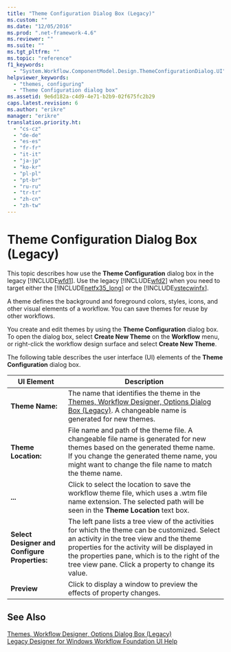 ```yaml
---
title: "Theme Configuration Dialog Box (Legacy)"
ms.custom: ""
ms.date: "12/05/2016"
ms.prod: ".net-framework-4.6"
ms.reviewer: ""
ms.suite: ""
ms.tgt_pltfrm: ""
ms.topic: "reference"
f1_keywords: 
  - "System.Workflow.ComponentModel.Design.ThemeConfigurationDialog.UI"
helpviewer_keywords: 
  - "themes, configuring"
  - "Theme Configuration dialog box"
ms.assetid: 9e6d182a-c4d9-4e71-b2b9-02f675fc2b29
caps.latest.revision: 6
ms.author: "erikre"
manager: "erikre"
translation.priority.ht: 
  - "cs-cz"
  - "de-de"
  - "es-es"
  - "fr-fr"
  - "it-it"
  - "ja-jp"
  - "ko-kr"
  - "pl-pl"
  - "pt-br"
  - "ru-ru"
  - "tr-tr"
  - "zh-cn"
  - "zh-tw"
---
```

# Theme Configuration Dialog Box (Legacy)
This topic describes how use the **Theme Configuration** dialog box in the legacy [!INCLUDE[wfd1](../workflow-designer/includes/wfd1_md.md)]. Use the legacy [!INCLUDE[wfd2](../workflow-designer/includes/wfd2_md.md)] when you need to target either the [!INCLUDE[netfx35_long](../workflow-designer/includes/netfx35_long_md.md)] or the [!INCLUDE[vstecwinfx](../workflow-designer/includes/vstecwinfx_md.md)].  
  
 A theme defines the background and foreground colors, styles, icons, and other visual elements of a workflow. You can save themes for reuse by other workflows.  
  
 You create and edit themes by using the **Theme Configuration** dialog box. To open the dialog box, select **Create New Theme** on the **Workflow** menu, or right-click the workflow design surface and select **Create New Theme**.  
  
 The following table describes the user interface (UI) elements of the **Theme Configuration** dialog box.  
  
|UI Element|Description|  
|----------------|-----------------|  
|**Theme Name:**|The name that identifies the theme in the [Themes, Workflow Designer, Options Dialog Box (Legacy)](../workflow-designer/themes--workflow-designer--options-dialog-box--legacy-.md). A changeable name is generated for new themes.|  
|**Theme Location:**|File name and path of the theme file. A changeable file name is generated for new themes based on the generated theme name. If you change the generated theme name, you might want to change the file name to match the theme name.|  
|**...**|Click to select the location to save the workflow theme file, which uses a .wtm file name extension. The selected path will be seen in the **Theme Location** text box.|  
|**Select Designer and Configure Properties:**|The left pane lists a tree view of the activities for which the theme can be customized. Select an activity in the tree view and the theme properties for the activity will be displayed in the properties pane, which is to the right of the tree view pane. Click a property to change its value.|  
|**Preview**|Click to display a window to preview the effects of property changes.|  
  
## See Also  
 [Themes, Workflow Designer, Options Dialog Box (Legacy)](../workflow-designer/themes--workflow-designer--options-dialog-box--legacy-.md)   
 [Legacy Designer for Windows Workflow Foundation UI Help](../workflow-designer/legacy-designer-for-windows-workflow-foundation-ui-help.md)